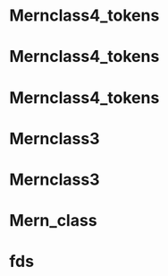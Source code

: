 # Mernclass4_tokens
# Mernclass4_tokens
# Mernclass4_tokens
# Mernclass3
# Mernclass3
# Mern_class
# fds

